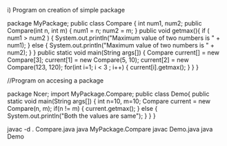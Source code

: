 i) Program on creation of simple package

package MyPackage;
public class Compare {
int num1, num2;
public Compare(int n, int m) {
num1 = n;
num2 = m;
}
public void getmax(){
if ( num1 > num2 ) {
System.out.println("Maximum value of two numbers is " + num1);
}
else {
System.out.println("Maximum value of two numbers is " + num2);
}
}
public static void main(String args[]) {
Compare current[] = new Compare[3];
current[1] = new Compare(5, 10);
current[2] = new Compare(123, 120);
for(int i=1; i < 3 ; i++)
{
current[i].getmax();
}
}
}

//Program on accesing a package

package Ncer;
import MyPackage.Compare;
public class Demo{
public static void main(String args[]) {
int n=10, m=10;
Compare current = new Compare(n, m);
if(n != m) {
current.getmax();
}
else {
System.out.println("Both the values are same");
}
}
}

javac -d . Compare.java
java MyPackage.Compare
javac Demo.java
java Demo

